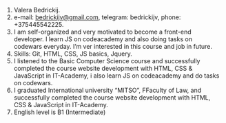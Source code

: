 1. Valera Bedrickij.
2. e-mail: bedrickijv@gmail.com, telegram: bedrickijv, phone: +375445542225.
3. I am self-organized and very motivated to become a front-end developer. I learn JS on codeacademy and also doing tasks on codewars everyday. I’m ver interested in this course and job in future.
4. Skills: Git, HTML, CSS, JS basics, Jquery.
5. I listened to the Basic Computer Science course and successfully completed the course website development with HTML, CSS & JavaScript in IT-Academy, i also learn JS on codeacademy and do tasks on codewars.
6. I graduated International university “MITSO”, FFaculty of Law, and successfully completed the course website development with HTML, CSS & JavaScript in IT-Academy.
7. English level is B1 (Intermediate)